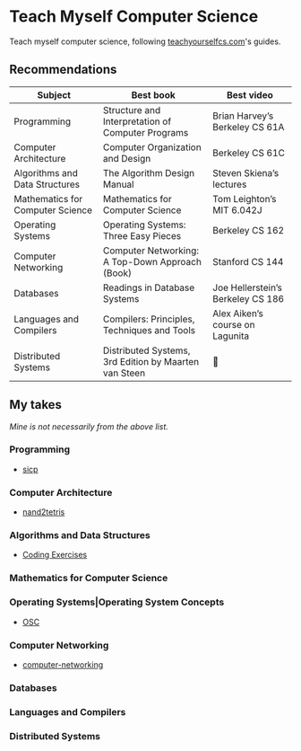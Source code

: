 # Teach Myself Computer Science

Teach myself computer science, following [teachyourselfcs.com](https://teachyourselfcs.com)'s guides.

## Recommendations

|**Subject**|**Best book**|**Best video**|
|-----------|-------------|--------------|
|Programming|Structure and Interpretation of Computer Programs|Brian Harvey’s Berkeley CS 61A|
|Computer Architecture|Computer Organization and Design|Berkeley CS 61C|
|Algorithms and Data Structures|The Algorithm Design Manual|Steven Skiena’s lectures|
|Mathematics for Computer Science|Mathematics for Computer Science|Tom Leighton’s MIT 6.042J|
|Operating Systems|Operating Systems: Three Easy Pieces|Berkeley CS 162|
|Computer Networking|Computer Networking: A Top-Down Approach (Book)|Stanford CS 144|
|Databases|Readings in Database Systems|Joe Hellerstein’s Berkeley CS 186|
|Languages and Compilers|Compilers: Principles, Techniques and Tools|Alex Aiken’s course on Lagunita|
|Distributed Systems|Distributed Systems, 3rd Edition by Maarten van Steen|🤷‍|

## My takes
*Mine is not necessarily from the above list.*

### Programming
- [sicp](https://github.com/Thieurom/sicp)

### Computer Architecture
- [nand2tetris](https://github.com/Thieurom/nand2tetris)

### Algorithms and Data Structures
- [Coding Exercises](https://github.com/Thieurom/coding-exercises)

### Mathematics for Computer Science

### Operating Systems|Operating System Concepts
- [OSC](https://github.com/Thieurom/OSC)

### Computer Networking
- [computer-networking](https://github.com/Thieurom/computer-networking)

### Databases

### Languages and Compilers

### Distributed Systems